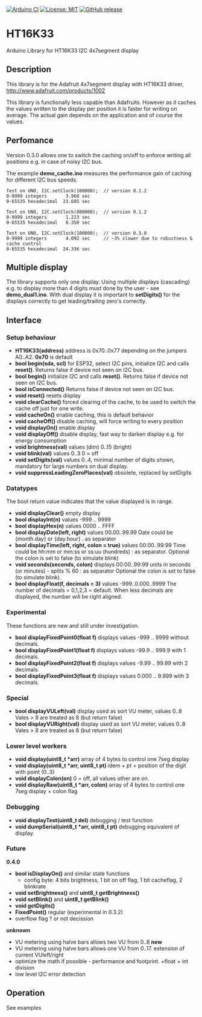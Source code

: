 
[![Arduino CI](https://github.com/RobTillaart/HT16K33/workflows/Arduino%20CI/badge.svg)](https://github.com/marketplace/actions/arduino_ci)
[![License: MIT](https://img.shields.io/badge/license-MIT-green.svg)](https://github.com/RobTillaart/HT16K33/blob/master/LICENSE)
[![GitHub release](https://img.shields.io/github/release/RobTillaart/HT16K33.svg?maxAge=3600)](https://github.com/RobTillaart/HT16K33/releases)


# HT16K33

Arduino Library for HT16K33 I2C 4x7segment display


## Description

This library is for the Adafruit 4x7segment display with HT16K33 driver,
http://www.adafruit.com/products/1002

This library is functionally less capable than Adafruits. 
However as it caches the values written to the display per position 
it is faster for writing on average. The actual gain depends on the
application and of course the values. 


## Perfomance 

Version 0.3.0 allows one to switch the caching on/off to enforce
writing all positions e.g. in case of noisy I2C bus. 

The example **demo_cache.ino** measures the performance gain of caching 
for different I2C bus speeds. 

```
Test on UNO, I2C.setClock(100000);  // version 0.1.2
0-9999 integers       3.960 sec
0-65535 hexadecimal  23.685 sec

Test on UNO, I2C.setClock(800000);  // version 0.1.2
0-9999 integers       1.223 sec
0-65535 hexadecimal   6.350 sec

Test on UNO, I2C.setClock(100000);  // version 0.3.0
0-9999 integers       4.092 sec     // ~3% slower due to robustness & cache control 
0-65535 hexadecimal  24.336 sec
```


## Multiple display 

The library supports only one display. Using multiple displays (cascading) e.g. to
display more than 4 digits must done by the user - see **demo_dual1.ino**. 
With dual display it is important to **setDigits()** for the displays correctly to
get leading/trailing zero's correctly.


## Interface


### Setup behaviour

- **HT16K33(address)** address is 0x70..0x77 depending on the jumpers A0..A2. **0x70** is default
- **bool begin(sda, scl)** for ESP32, select I2C pins, initialize I2C and calls **reset()**. 
Returns false if device not seen on I2C bus.
- **bool begin()** initialize I2C and calls **reset()**.
Returns false if device not seen on I2C bus.
- **bool isConnected()** Returns false if device not seen on I2C bus.
- **void reset()** resets display
- **void clearCache()** forced clearing of the cache, to be used to switch the cache off just for one write.
- **void cacheOn()** enable caching, this is default behavior
- **void cacheOff()** disable caching, will force writing to every position
- **void displayOn()** enable display
- **void displayOff()** disable display, fast way to darken display e.g. for energy consumption
- **void brightness(val)** values (dim) 0..15 (bright)
- **void blink(val)** values 0..3   0 = off
- **void setDigits(val)** values 0..4, minimal number of digits shown, mandatory for large numbers on dual display.
- **void suppressLeadingZeroPlaces(val)** obsolete, replaced by setDigits


### Datatypes

The bool return value indicates that the value displayed is in range.

- **void displayClear()** empty display
- **bool displayInt(n)** values -999 .. 9999
- **bool displayHex(n)** values 0000 .. FFFF
- **bool displayDate(left, right)** values 00.00..99.99 Date could be {month.day} or {day.hour}           . as separator
- **bool displayTime(left, right, colon = true)** values 00:00..99:99 Time could be hh:mm or mm:ss or ss:uu (hundreds)  : as separator. 
Optional the colon is set to false (to simulate blink)
- **void seconds(seconds, colon)** displays 00:00..99:99 units in seconds (or minutes) - splits % 60 : as separator
Optional the colon is set to false (to simulate blink).
- **bool displayFloat(f, decimals = 3)** values -999..0.000..9999
The number of decimals = 0,1,2,3 = default. When less decimals are displayed, the number will be right aligned.


### Experimental

These functions are new and still under investigation.

- **bool displayFixedPoint0(float f)** displays values -999  .. 9999 without decimals.
- **bool displayFixedPoint1(float f)** displays values -99.9 .. 999.9 with 1 decimals.
- **bool displayFixedPoint2(float f)** displays values -9.99 .. 99.99 with 2 decimals.
- **bool displayFixedPoint3(float f)** displays values 0.000 .. 9.999 with 3 decimals.


### Special

- **bool displayVULeft(val)** display used as sort VU meter, values 0..8  Vales > 8 are treated as 8 (but return false)
- **bool displayVURight(val)** display used as sort VU meter, values 0..8 Vales > 8 are treated as 8 (but return false)


### Lower level workers

- **void display(uint8_t \*arr)** array of 4 bytes to control one 7seg display
- **void display(uint8_t \*arr, uint8_t pt)** idem + pt = position of the digit with point (0..3)
- **void displayColon(on)** 0 = off, all values other are on.
- **void displayRaw(uint8_t \*arr, colon)** array of 4 bytes to control one 7seg display + colon flag


### Debugging

- **void displayTest(uint8_t del)** debugging / test function
- **void dumpSerial(uint8_t \*arr, uint8_t pt)** debugging equivalent of display.


### Future

**0.4.0**
- **bool isDisplayOn()** and similar state functions
  - config byte: 4 bits brightness, 1 bit on off flag, 1 bit cacheflag, 2 blinkrate
- **void setBrightness()** and **uint8_t getBrightness()**
- **void setBlink()** and **uint8_t getBlink()**
- **void getDigits()**
- **FixedPoint()** regular (experimental in 0.3.2)
- overflow flag ? or not decission

**unknown**
- VU metering using halve bars allows two VU from 0..8   **new**
- VU metering using halve bars allows one VU from 0..17. extension of current VUleft/right
- optimize the math if possible - performance and footprint. +float + int division
- low level I2C error detection

## Operation

See examples

